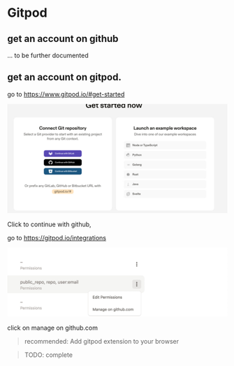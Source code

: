 # Gitpod 

## get an account on github

... to be further documented

## get an account on gitpod.

go to https://www.gitpod.io/#get-started

![](img/gitpod1.jpg)

Click to continue with github,

go to https://gitpod.io/integrations

![](img/click_on_manage.jpg)

click on manage on github.com

> recommended: Add gitpod extension to your browser

>TODO: complete

